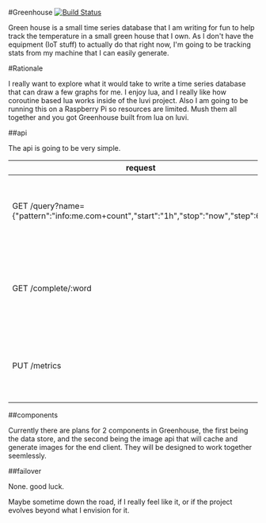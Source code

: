 #Greenhouse [![Build Status](https://travis-ci.org/DBarney/greenhouse.svg?branch=master)](https://travis-ci.org/DBarney/greenhouse)

Green house is a small time series database that I am writing for fun to help track the temperature in a small green house that I own. As I don't have the equipment (IoT stuff) to actually do that right now, I'm going to be tracking stats from my machine that I can easily generate.

#Rationale

I really want to explore what it would take to write a time series database that can draw a few graphs for me. I enjoy lua, and I really like how coroutine based lua works inside of the luvi project. Also I am going to be running this on a Raspberry Pi so resources are limited. Mush them all together and you got Greenhouse built from lua on luvi.

##api

The api is going to be very simple.

request | description | response
------- | ----------- | --------
GET /query?name={"pattern":"info:me.com+count","start":"1h","stop":"now","step":60} | compile a series of data points into something that can be graphed | `{"name":{"points":[0.1,0.2],"count":2\,"min":0.1,"max":0.2}}`
GET /complete/:word | auto complete a word from the set of time series stored in the database | `["word","word2"]`
PUT /metrics | send a set of metrics to green house and have them added to the store | 201 CREATED

##components

Currently there are plans for 2 components in Greenhouse, the first being the data store, and the second being the image api that will cache and generate images for the end client. They will be designed to work together seemlessly.

##failover

None. good luck.

Maybe sometime down the road, if I really feel like it, or if the project evolves beyond what I envision for it.
